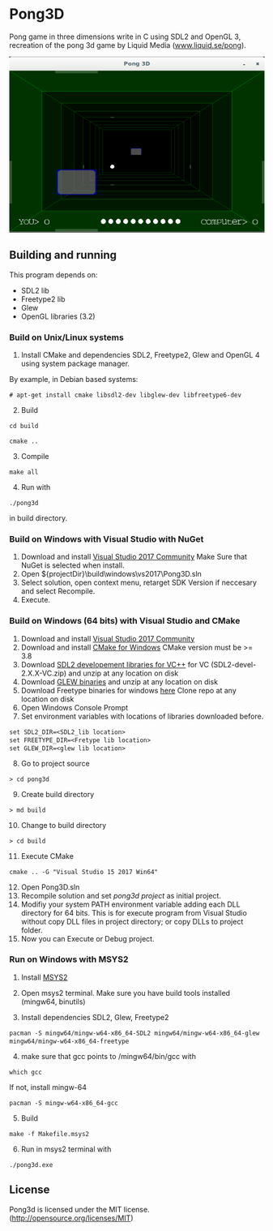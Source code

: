 # Pong3D

Pong game in three dimensions write in C using SDL2 and OpenGL 3, recreation of the pong 3d game by Liquid Media (www.liquid.se/pong).

![Pong3D](screenshot.png)

## Building and running

This program depends on:

* SDL2 lib
* Freetype2 lib
* Glew
* OpenGL libraries (3.2)


### Build on Unix/Linux systems

1. Install CMake and dependencies SDL2, Freetype2, Glew and OpenGL 4 using system package manager.

By example, in Debian based systems:

```
# apt-get install cmake libsdl2-dev libglew-dev libfreetype6-dev
```

2. Build

```
cd build
```

```
cmake ..
```

3. Compile

```
make all
```

4. Run with

```
./pong3d
```

in build directory.


### Build on Windows with Visual Studio with NuGet

1. Download and install [Visual Studio 2017 Community](https://www.visualstudio.com/thank-you-downloading-visual-studio/?sku=Community&rel=15) Make Sure that NuGet is selected when install.
2. Open ${projectDir}\build\windows\vs2017\Pong3D.sln
3. Select solution, open context menu, retarget SDK Version if neccesary and select Recompile.
4. Execute.

### Build on Windows (64 bits) with Visual Studio and CMake

1. Download and install [Visual Studio 2017 Community](https://www.visualstudio.com/thank-you-downloading-visual-studio/?sku=Community&rel=15)
2. Download and install [CMake for Windows](https://cmake.org/download/) CMake version must be >= 3.8
3. Download [SDL2 developement libraries for VC++](https://www.libsdl.org/download-2.0.php) for VC (SDL2-devel-2.X.X-VC.zip) and unzip at any location on disk
4. Download [GLEW binaries](http://glew.sourceforge.net/) and unzip at any location on disk
5. Download Freetype binaries for windows [here](https://github.com/ubawurinna/freetype-windows-binaries) Clone repo at any location on disk
6. Open Windows Console Prompt
7. Set environment variables with locations of libraries downloaded before.

```
set SDL2_DIR=<SDL2_lib location>
set FREETYPE_DIR=<Fretype lib location>
set GLEW_DIR=<glew lib location>
```

8. Go to project source

```
> cd pong3d
```

9. Create build directory

```
> md build
```

10. Change to build directory

```
> cd build
```

11. Execute CMake

```
cmake .. -G "Visual Studio 15 2017 Win64"
```

12. Open Pong3D.sln
13. Recompile solution and set *pong3d project* as initial project.
14. Modifiy your system PATH environment variable adding each DLL directory for 64 bits. This is for execute program from Visual Studio without copy DLL files in project directory; or copy DLLs to project folder.
15. Now you can Execute or Debug project.


### Run on Windows with MSYS2

1. Install [MSYS2](https://www.msys2.org/)

2. Open msys2 terminal. Make sure you have build tools installed (mingw64, binutils)

3. Install dependencies SDL2, Glew, Freetype2

```
pacman -S mingw64/mingw-w64-x86_64-SDL2 mingw64/mingw-w64-x86_64-glew mingw64/mingw-w64-x86_64-freetype
```
4. make sure that gcc points to /mingw64/bin/gcc with

```
which gcc
```

If not, install mingw-64

```
pacman -S mingw-w64-x86_64-gcc
```

5. Build

```
make -f Makefile.msys2
```

6. Run in msys2 terminal with

```
./pong3d.exe
```


## License

Pong3d is licensed under the MIT license. (http://opensource.org/licenses/MIT)
